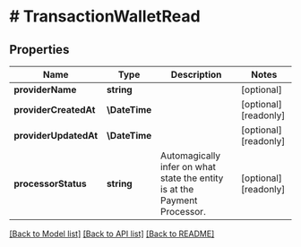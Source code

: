 # # TransactionWalletRead

## Properties

Name | Type | Description | Notes
------------ | ------------- | ------------- | -------------
**providerName** | **string** |  | [optional]
**providerCreatedAt** | **\DateTime** |  | [optional] [readonly]
**providerUpdatedAt** | **\DateTime** |  | [optional] [readonly]
**processorStatus** | **string** | Automagically infer on what state the entity is at the Payment Processor. | [optional] [readonly]

[[Back to Model list]](../../README.md#models) [[Back to API list]](../../README.md#endpoints) [[Back to README]](../../README.md)
